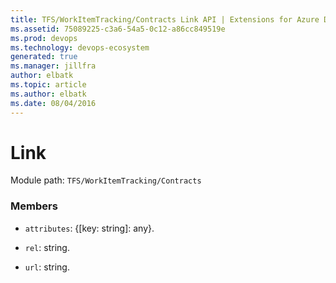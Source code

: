 ```yaml
---
title: TFS/WorkItemTracking/Contracts Link API | Extensions for Azure DevOps Services
ms.assetid: 75089225-c3a6-54a5-0c12-a86cc849519e
ms.prod: devops
ms.technology: devops-ecosystem
generated: true
ms.manager: jillfra
author: elbatk
ms.topic: article
ms.author: elbatk
ms.date: 08/04/2016
---
```


# Link

Module path: `TFS/WorkItemTracking/Contracts`


### Members

* `attributes`: {[key: string]: any}. 

* `rel`: string.

* `url`: string. 

